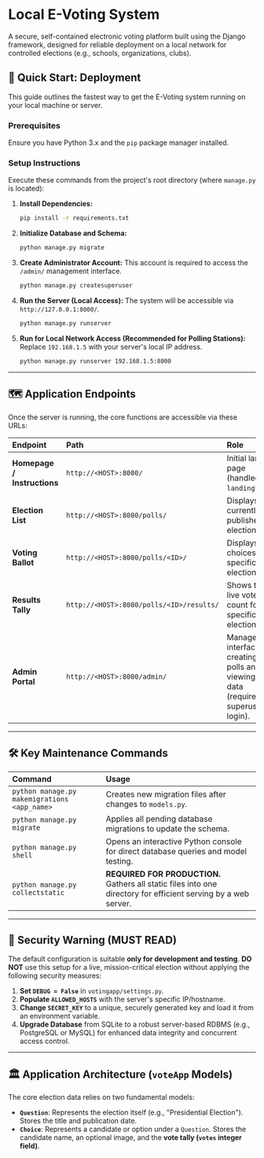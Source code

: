 # Local E-Voting System

A secure, self-contained electronic voting platform built using the Django framework, designed for reliable deployment on a local network for controlled elections (e.g., schools, organizations, clubs).

## 🚀 Quick Start: Deployment

This guide outlines the fastest way to get the E-Voting system running on your local machine or server.

### Prerequisites

Ensure you have Python 3.x and the `pip` package manager installed.

### Setup Instructions

Execute these commands from the project's root directory (where `manage.py` is located):

1.  **Install Dependencies:**
    ```bash
    pip install -r requirements.txt
    ```

2.  **Initialize Database and Schema:**
    ```bash
    python manage.py migrate
    ```

3.  **Create Administrator Account:**
    This account is required to access the `/admin/` management interface.
    ```bash
    python manage.py createsuperuser
    ```

4.  **Run the Server (Local Access):**
    The system will be accessible via `http://127.0.0.1:8000/`.
    ```bash
    python manage.py runserver
    ```

5.  **Run for Local Network Access (Recommended for Polling Stations):**
    Replace `192.168.1.5` with your server's local IP address.
    ```bash
    python manage.py runserver 192.168.1.5:8000
    ```

---

## 🗺️ Application Endpoints

Once the server is running, the core functions are accessible via these URLs:

| Endpoint | Path | Role |
| :--- | :--- | :--- |
| **Homepage / Instructions** | `http://<HOST>:8000/` | Initial landing page (handled by `landingPage`). |
| **Election List** | `http://<HOST>:8000/polls/` | Displays all currently published elections. |
| **Voting Ballot** | `http://<HOST>:8000/polls/<ID>/` | Displays the choices for a specific election. |
| **Results Tally** | `http://<HOST>:8000/polls/<ID>/results/` | Shows the live vote count for a specific election. |
| **Admin Portal** | `http://<HOST>:8000/admin/` | Management interface for creating polls and viewing raw data (requires superuser login). |

---

## 🛠️ Key Maintenance Commands

| Command | Usage |
| :--- | :--- |
| `python manage.py makemigrations <app_name>` | Creates new migration files after changes to `models.py`. |
| `python manage.py migrate` | Applies all pending database migrations to update the schema. |
| `python manage.py shell` | Opens an interactive Python console for direct database queries and model testing. |
| `python manage.py collectstatic` | **REQUIRED FOR PRODUCTION.** Gathers all static files into one directory for efficient serving by a web server. |

---

## 🚨 Security Warning (MUST READ)

The default configuration is suitable **only for development and testing**. **DO NOT** use this setup for a live, mission-critical election without applying the following security measures:

1.  **Set `DEBUG = False`** in `votingapp/settings.py`.
2.  **Populate `ALLOWED_HOSTS`** with the server's specific IP/hostname.
3.  **Change `SECRET_KEY`** to a unique, securely generated key and load it from an environment variable.
4.  **Upgrade Database** from SQLite to a robust server-based RDBMS (e.g., PostgreSQL or MySQL) for enhanced data integrity and concurrent access control.

---

## 🏛️ Application Architecture (`voteApp` Models)

The core election data relies on two fundamental models:

* **`Question`**: Represents the election itself (e.g., "Presidential Election"). Stores the title and publication date.
* **`Choice`**: Represents a candidate or option under a `Question`. Stores the candidate name, an optional image, and the **vote tally (`votes` integer field)**.
